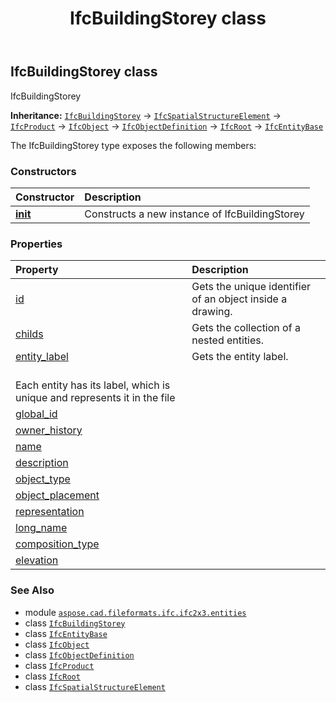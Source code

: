 ﻿---
title: IfcBuildingStorey class
second_title: Aspose.CAD for Python via .NET API References
description: 
type: docs
weight: 610
url: /python-net/aspose.cad.fileformats.ifc.ifc2x3.entities/ifcbuildingstorey/
is_root: false
---

## IfcBuildingStorey class

IfcBuildingStorey



**Inheritance:** [`IfcBuildingStorey`](/cad/python-net/aspose.cad.fileformats.ifc.ifc2x3.entities/ifcbuildingstorey) → 
[`IfcSpatialStructureElement`](/cad/python-net/aspose.cad.fileformats.ifc.ifc2x3.entities/ifcspatialstructureelement) → 
[`IfcProduct`](/cad/python-net/aspose.cad.fileformats.ifc.ifc2x3.entities/ifcproduct) → 
[`IfcObject`](/cad/python-net/aspose.cad.fileformats.ifc.ifc2x3.entities/ifcobject) → 
[`IfcObjectDefinition`](/cad/python-net/aspose.cad.fileformats.ifc.ifc2x3.entities/ifcobjectdefinition) → 
[`IfcRoot`](/cad/python-net/aspose.cad.fileformats.ifc.ifc2x3.entities/ifcroot) → 
[`IfcEntityBase`](/cad/python-net/aspose.cad.fileformats.ifc/ifcentitybase)



The IfcBuildingStorey type exposes the following members:

### Constructors
| Constructor | Description |
| :- | :- |
| [__init__](/cad/python-net/aspose.cad.fileformats.ifc.ifc2x3.entities/ifcbuildingstorey/__init__/#) | Constructs a new instance of IfcBuildingStorey |


### Properties
| Property | Description |
| :- | :- |
| [id](/cad/python-net/aspose.cad.fileformats.ifc.ifc2x3.entities/ifcbuildingstorey/id) | Gets the unique identifier of an object inside a drawing. |
| [childs](/cad/python-net/aspose.cad.fileformats.ifc.ifc2x3.entities/ifcbuildingstorey/childs) | Gets the collection of a nested entities. |
| [entity_label](/cad/python-net/aspose.cad.fileformats.ifc.ifc2x3.entities/ifcbuildingstorey/entity_label) | Gets the entity label.<br/>Each entity has its label, which is unique and represents it in the file |
| [global_id](/cad/python-net/aspose.cad.fileformats.ifc.ifc2x3.entities/ifcbuildingstorey/global_id) |  |
| [owner_history](/cad/python-net/aspose.cad.fileformats.ifc.ifc2x3.entities/ifcbuildingstorey/owner_history) |  |
| [name](/cad/python-net/aspose.cad.fileformats.ifc.ifc2x3.entities/ifcbuildingstorey/name) |  |
| [description](/cad/python-net/aspose.cad.fileformats.ifc.ifc2x3.entities/ifcbuildingstorey/description) |  |
| [object_type](/cad/python-net/aspose.cad.fileformats.ifc.ifc2x3.entities/ifcbuildingstorey/object_type) |  |
| [object_placement](/cad/python-net/aspose.cad.fileformats.ifc.ifc2x3.entities/ifcbuildingstorey/object_placement) |  |
| [representation](/cad/python-net/aspose.cad.fileformats.ifc.ifc2x3.entities/ifcbuildingstorey/representation) |  |
| [long_name](/cad/python-net/aspose.cad.fileformats.ifc.ifc2x3.entities/ifcbuildingstorey/long_name) |  |
| [composition_type](/cad/python-net/aspose.cad.fileformats.ifc.ifc2x3.entities/ifcbuildingstorey/composition_type) |  |
| [elevation](/cad/python-net/aspose.cad.fileformats.ifc.ifc2x3.entities/ifcbuildingstorey/elevation) |  |



### See Also
* module [`aspose.cad.fileformats.ifc.ifc2x3.entities`](..)
* class [`IfcBuildingStorey`](/cad/python-net/aspose.cad.fileformats.ifc.ifc2x3.entities/ifcbuildingstorey)
* class [`IfcEntityBase`](/cad/python-net/aspose.cad.fileformats.ifc/ifcentitybase)
* class [`IfcObject`](/cad/python-net/aspose.cad.fileformats.ifc.ifc2x3.entities/ifcobject)
* class [`IfcObjectDefinition`](/cad/python-net/aspose.cad.fileformats.ifc.ifc2x3.entities/ifcobjectdefinition)
* class [`IfcProduct`](/cad/python-net/aspose.cad.fileformats.ifc.ifc2x3.entities/ifcproduct)
* class [`IfcRoot`](/cad/python-net/aspose.cad.fileformats.ifc.ifc2x3.entities/ifcroot)
* class [`IfcSpatialStructureElement`](/cad/python-net/aspose.cad.fileformats.ifc.ifc2x3.entities/ifcspatialstructureelement)
